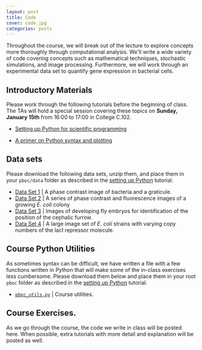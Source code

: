 ```yaml
---
layout: post
title: Code
cover: code.jpg
categories: posts
---
```


Throughout the course, we will break out of the lecture to explore concepts more thoroughly through computational analysis. We'll write a wide variety of code covering concepts such as mathematical techniques, stochastic simulations, and image processing. Furthermore, we will work through an experimental data set to quantify gene expression in bacterial cells.

## Introductory Materials
Please work through the following tutorials before the beginning of class. The TAs will hold a special session covering these topics on **Sunday, January 15th** from 16:00 to 17:00 in College C.102.

* [Setting up Python for scientific programming](../../../../code/html/setting_up_python.html)

* [A primer on Python syntax and plotting](../../../../code/html/python_syntax_and_plotting.html)


## Data sets

Please download the following data sets, unzip them, and place them in your `pboc/data` folder as described in the [setting up Python](../../../../code/html/setting_up_python.html) tutorial.

* [Data Set 1](http://www.rpgroup.caltech.edu/course_data/sizing_up_ecoli.zip) \| A phase contrast image of bacteria and a graticule.
* [Data Set 2](http://www.rpgroup.caltech.edu/course_data/ecoli_growth.zip) \| A series of phase contrast and fluorescence images of a growing *E. coli* colony
* [Data Set 3](http://www.rpgroup.caltech.edu/course_data/french_flag.zip) \| Images of developing fly embryos for identification of the position of the cephalic furrow.
* [Data Set 4](http://www.rpgroup.caltech.edu/course_data/lacI_titration.zip) \| A large image set of *E. coli* strains with varying copy numbers of the lacI repressor molecule.


## Course Python Utilities
As sometimes syntax can be difficult, we have written a file with a few functions written in Python that will make some of the in-class exercises less cumbersome. Please download them below and place them in your root `pboc` folder as described in the [setting up Python](../../../../code/html/setting_up_python.html) tutorial.

* [`pboc_utils.py`](../../../../code/pboc_utils.py) \| Course utilities.

## Course Exercises.
As we go through the course, the code we write in class will be posted here. When possible, extra tutorials with more detail and explanation will be posted as well.
